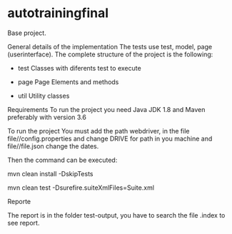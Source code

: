 # autotrainingfinal
Base project.

General details of the implementation
The tests use  test, model, page (userinterface). The complete structure of the project is the following:

+ test
     Classes with diferents test to execute

+ page
     Page Elements and methods
+ util
     Utility classes

Requirements
To run the project you need Java JDK 1.8 and Maven preferably with version 3.6

To run the project
You must add the path webdriver, in the file file//config.properties and change DRIVE for path in you machine and file//file.json change the dates.


Then the command can be executed:

mvn clean install -DskipTests

mvn clean test -Dsurefire.suiteXmlFiles=Suite.xml

Reporte

The report is in the folder test-output, you have to search the file .index to see report.
